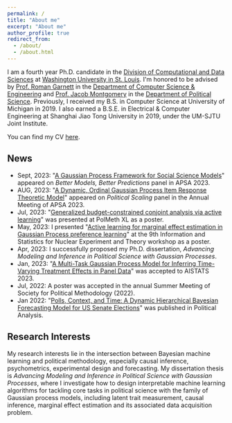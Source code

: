 ```yaml
---
permalink: /
title: "About me"
excerpt: "About me"
author_profile: true
redirect_from: 
  - /about/
  - /about.html
---
```


I am a fourth year Ph.D. candidate in the [Division of Computational and Data Sciences](https://datasciences.wustl.edu/) at [Washington University in St. Louis](https://wustl.edu/).  I'm honored to be advised by [Prof. Roman Garnett](https://www.cse.wustl.edu/~garnett/) in the [Department of Computer Science & Engineering](https://cse.wustl.edu/) and [Prof. Jacob Montgomery](https://sites.wustl.edu/montgomery/) in the [Department of Political Science](https://polisci.wustl.edu/). Previously, I received my B.S. in Computer Science at University of Michigan in 2019. I also earned a B.S.E. in Electrical & Computer Engineering at Shanghai Jiao Tong University in 2019, under the UM-SJTU Joint Institute. 

You can find my CV [here](https://yahoochen97.github.io/files/CV_Yehu_Chen_Jul_2023.pdf).                         

News
------
* Sept, 2023: "[A Gaussian Process Framework for Social Science Models](https://convention2.allacademic.com/one/apsa/apsa23/index.php?cmd=Online+Program+View+Paper&selected_paper_id=2051921&PHPSESSID=6uvgpom82oog4qg0l62418bq0l)" appeared on *Better Models, Better Predictions* panel in APSA 2023. 
* AUG, 2023: "[A Dynamic, Ordinal Gaussian Process Item Response Theoretic Model](https://convention2.allacademic.com/one/apsa/apsa23/index.php?cmd=Online+Program+View+Paper&selected_paper_id=2057133&PHPSESSID=6uvgpom82oog4qg0l62418bq0l)" appeared on *Political Scaling* panel in the Annual Meeting of APSA 2023. 
* Jul, 2023: "[Generalized budget-constrained conjoint analysis via active learning](https://yahoochen97.github.io/talks/2023-07-talk-4)" was presented at PolMeth XL as a poster.
* May, 2023: I presented "[Active learning for marginal effect estimation in Gaussian Process preference learning](https://indico.cern.ch/event/1223721/sessions/468781/)" at the 9th Information and Statistics for Nuclear Experiment and Theory workshop as a poster.
* Apr, 2023: I successfully proposed my Ph.D. dissertation, *Advancing Modeling and Inference in Political Science with Gaussian Processes*.
* Jan, 2023: "[A Multi-Task Gaussian Process Model for Inferring Time-Varying Treatment Effects in Panel Data](https://proceedings.mlr.press/v206/chen23d.html)" was accepted to AISTATS 2023.
* Jul, 2022: A poster was accepted in the annual Summer Meeting of Society for Political Methodology (2022).
* Jan 2022: "[Polls, Context, and Time: A Dynamic Hierarchical Bayesian Forecasting Model for US Senate Elections](https://www.cambridge.org/core/journals/political-analysis/article/abs/polls-context-and-time-a-dynamic-hierarchical-bayesian-forecasting-model-for-us-senate-elections/1833074B3BEBC0E36912FBFF3437A974)" was published in Political Analysis.

Research Interests
------
My research interests lie in the intersection between Bayesian machine learning and political methodology, especially causal inference, psychometrics, experimental design and forecasting. My dissertation thesis is *Advancing Modeling and Inference in Political Science with Gaussian Processes*, where I investigate how to design interpretable machine learning algorithms for tackling core tasks in political science with the family of Gaussian process models, including latent trait measurement, causal inference, marginal effect estimation and its associated data acquisition problem.

